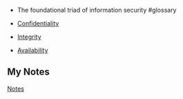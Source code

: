 - The foundational triad of information security #glossary 

- [Confidentiality](confidentiality.md)
- [Integrity](integrity.md)
- [Availability](availability.md)
## My Notes
[Notes](mynotes/confidentiality-integrity-availability-notes.md)
